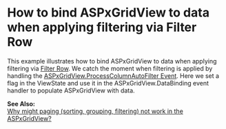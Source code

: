 # How to bind ASPxGridView to data when applying filtering via Filter Row


<p>This example illustrates how to bind ASPxGridView to data when applying filtering via <a href="http://documentation.devexpress.com/#AspNet/CustomDocument3684"><u>Filter Row</u></a>. We catch the moment when filtering is applied by handling the <a href="http://documentation.devexpress.com/#AspNet/DevExpressWebASPxGridViewASPxGridView_ProcessColumnAutoFiltertopic"><u>ASPxGridView.ProcessColumnAutoFilter Event</u></a>. Here we set a flag in the ViewState and use it in the ASPxGridView.DataBinding event handler to populate ASPxGridView with data.</p><p><strong>See Also:</strong><br />
<a href="https://www.devexpress.com/Support/Center/p/K18183">Why might paging (sorting, grouping, filtering) not work in the ASPxGridView?</a></p>

<br/>


